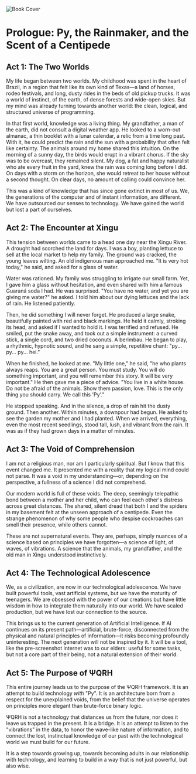![Book Cover](images/ΨQRH.png)

# Prologue: Py, the Rainmaker, and the Scent of a Centipede

## Act 1: The Two Worlds

My life began between two worlds. My childhood was spent in the heart of Brazil, in a region that felt like its own kind of Texas—a land of horses, rodeo festivals, and long, dusty rides in the beds of old pickup trucks. It was a world of instinct, of the earth, of dense forests and wide-open skies. But my mind was already turning towards another world: the clean, logical, and structured universe of programming.

In that first world, knowledge was a living thing. My grandfather, a man of the earth, did not consult a digital weather app. He looked to a worn-out almanac, a thin booklet with a lunar calendar, a relic from a time long past. With it, he could predict the rain and the sun with a probability that often felt like certainty. The animals around my home shared this intuition. On the morning of a sunny day, the birds would erupt in a vibrant chorus. If the sky was to be overcast, they remained silent. My dog, a fat and happy naturalist who ate every fruit in the yard, knew the rain was coming long before I did. On days with a storm on the horizon, she would retreat to her house without a second thought. On clear days, no amount of calling could convince her. 

This was a kind of knowledge that has since gone extinct in most of us. We, the generations of the computer and of instant information, are different. We have outsourced our senses to technology. We have gained the world but lost a part of ourselves.

## Act 2: The Encounter at Xingu

This tension between worlds came to a head one day near the Xingu River. A drought had scorched the land for days. I was a boy, planting lettuce to sell at the local market to help my family. The ground was cracked, the young leaves wilting. An old indigenous man approached me. "It is very hot today," he said, and asked for a glass of water.

Water was rationed. My family was struggling to irrigate our small farm. Yet, I gave him a glass without hesitation, and even shared with him a famous Guaraná soda I had. He was surprised. "You have no water, and yet you are giving me water?" he asked. I told him about our dying lettuces and the lack of rain. He listened patiently.

Then, he did something I will never forget. He produced a large snake, beautifully painted with red and black markings. He held it calmly, stroking its head, and asked if I wanted to hold it. I was terrified and refused. He smiled, put the snake away, and took out a simple instrument: a curved stick, a single cord, and two dried coconuts. A berimbau. He began to play, a rhythmic, hypnotic sound, and he sang a simple, repetitive chant: "py... py... py... hei."

When he finished, he looked at me. "My little one," he said, "he who plants always reaps. You are a great person. You must study. You will do something important, and you will remember this story. It will be very important." He then gave me a piece of advice. "You live in a white house. Do not be afraid of the animals. Show them passion, love. This is the only thing you should carry. We call this 'Py'."

He stopped speaking. And in the silence, a drop of rain hit the dusty ground. Then another. Within minutes, a downpour had begun. He asked to see the garden my mother and I had planted. When we arrived, everything, even the most recent seedlings, stood tall, lush, and vibrant from the rain. It was as if they had grown days in a matter of minutes.

## Act 3: The Void of Comprehension

I am not a religious man, nor am I particularly spiritual. But I know that this event changed me. It presented me with a reality that my logical mind could not parse. It was a void in my understanding—or, depending on the perspective, a fullness of a science I did not comprehend.

Our modern world is full of these voids. The deep, seemingly telepathic bond between a mother and her child, who can feel each other's distress across great distances. The shared, silent dread that both I and the spiders in my basement felt at the unseen approach of a centipede. Even the strange phenomenon of why some people who despise cockroaches can smell their presence, while others cannot. 

These are not supernatural events. They are, perhaps, simply nuances of a science based on principles we have forgotten—a science of light, of waves, of vibrations. A science that the animals, my grandfather, and the old man in Xingu understood instinctively.

## Act 4: The Technological Adolescence

We, as a civilization, are now in our technological adolescence. We have built powerful tools, vast artificial systems, but we have the maturity of teenagers. We are obsessed with the power of our creations but have little wisdom in how to integrate them naturally into our world. We have scaled production, but we have lost our connection to the source.

This brings us to the current generation of Artificial Intelligence. If AI continues on its present path—artificial, brute-force, disconnected from the physical and natural principles of information—it risks becoming profoundly uninteresting. The next generation will not be inspired by it. It will be a tool, like the pre-screenshot internet was to our elders: useful for some tasks, but not a core part of their being, not a natural extension of their world.

## Act 5: The Purpose of ΨQRH

This entire journey leads us to the purpose of the ΨQRH framework. It is an attempt to build technology *with* "Py". It is an architecture born from a respect for the unexplained voids, from the belief that the universe operates on principles more elegant than brute-force binary logic.

ΨQRH is not a technology that distances us from the future, nor does it leave us trapped in the present. It is a bridge. It is an attempt to listen to the "vibrations" in the data, to honor the wave-like nature of information, and to connect the lost, instinctual knowledge of our past with the technological world we must build for our future.

It is a step towards growing up, towards becoming adults in our relationship with technology, and learning to build in a way that is not just powerful, but also wise.